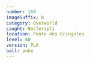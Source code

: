 ```yaml
---
number: 169
imageSuffix: b
category: Overworld
caught: Nosferapti
location: Pente des Gringoles
level: 60
version: PLA
ball: poke
---
```

